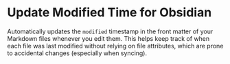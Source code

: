 # Update Modified Time for Obsidian

Automatically updates the `modified` timestamp in the front matter of your Markdown files whenever you edit them. This helps keep track of when each file was last modified without relying on file attributes, which are prone to accidental changes (especially when syncing).
